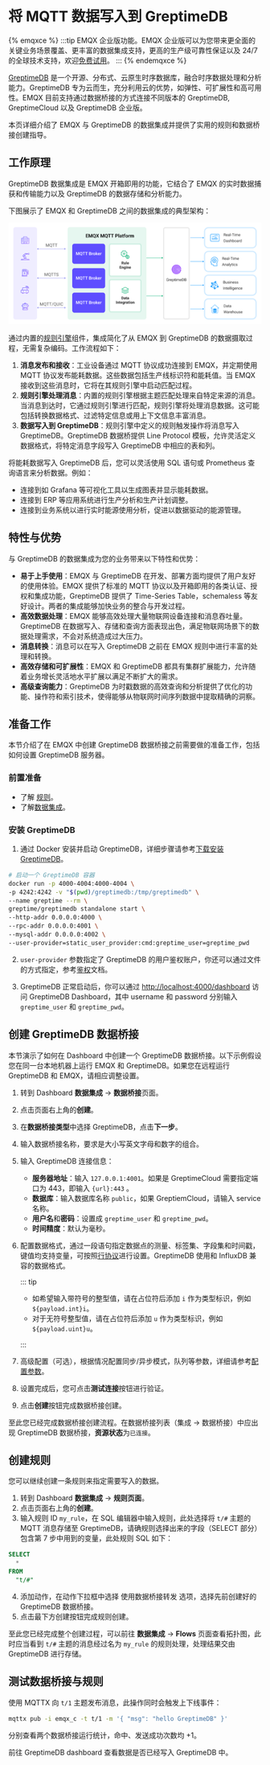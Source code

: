 # 将 MQTT 数据写入到 GreptimeDB

{% emqxce %}
:::tip
EMQX 企业版功能。EMQX 企业版可以为您带来更全面的关键业务场景覆盖、更丰富的数据集成支持，更高的生产级可靠性保证以及 24/7 的全球技术支持，欢迎[免费试用](https://www.emqx.com/zh/try?product=enterprise)。
:::
{% endemqxce %}

[GreptimeDB](https://github.com/GreptimeTeam/greptimedb) 是一个开源、分布式、云原生时序数据库，融合时序数据处理和分析能力。GreptimeDB 专为云而生，充分利用云的优势，如弹性、可扩展性和高可用性。EMQX 目前支持通过数据桥接的方式连接不同版本的 GreptimeDB, GreptimeCloud 以及 GreptimeDB 企业版。

本页详细介绍了 EMQX 与 GreptimeDB 的数据集成并提供了实用的规则和数据桥接创建指导。

## 工作原理

GreptimeDB 数据集成是 EMQX 开箱即用的功能，它结合了 EMQX 的实时数据捕获和传输能力以及 GreptimeDB 的数据存储和分析能力。

下图展示了 EMQX 和 GreptimeDB 之间的数据集成的典型架构：

![EMQX-GreptimeDB 集成](./assets/emqx-integration-greptimedb.png)

通过内置的[规则引擎](./rules.md)组件，集成简化了从 EMQX 到 GreptimeDB 的数据摄取过程，无需复杂编码。工作流程如下：

1. **消息发布和接收**：工业设备通过 MQTT 协议成功连接到 EMQX，并定期使用 MQTT 协议发布能耗数据。这些数据包括生产线标识符和能耗值。当 EMQX 接收到这些消息时，它将在其规则引擎中启动匹配过程。
2. **规则引擎处理消息**：内置的规则引擎根据主题匹配处理来自特定来源的消息。当消息到达时，它通过规则引擎进行匹配，规则引擎将处理消息数据。这可能包括转换数据格式、过滤特定信息或用上下文信息丰富消息。
3. **数据写入到 GreptimeDB**：规则引擎中定义的规则触发操作将消息写入 GreptimeDB。GreptimeDB 数据桥提供 Line Protocol 模板，允许灵活定义数据格式，将特定消息字段写入 GreptimeDB 中相应的表和列。

将能耗数据写入 GreptimeDB 后，您可以灵活使用 SQL 语句或 Prometheus 查询语言来分析数据。例如：

- 连接到如 Grafana 等可视化工具以生成图表并显示能耗数据。
- 连接到 ERP 等应用系统进行生产分析和生产计划调整。
- 连接到业务系统以进行实时能源使用分析，促进以数据驱动的能源管理。

## 特性与优势

与 GreptimeDB 的数据集成为您的业务带来以下特性和优势：

- **易于上手使用**：EMQX 与 GreptimeDB 在开发、部署方面均提供了用户友好的使用体验。EMQX 提供了标准的 MQTT 协议以及开箱即用的各类认证、授权和集成功能，GreptimeDB 提供了 Time-Series Table，schemaless 等友好设计。两者的集成能够加快业务的整合与开发过程。
- **高效数据处理**：EMQX 能够高效处理大量物联网设备连接和消息吞吐量。GreptimeDB 在数据写入、存储和查询方面表现出色，满足物联网场景下的数据处理需求，不会对系统造成过大压力。
- **消息转换**：消息可以在写入 GreptimeDB 之前在 EMQX 规则中进行丰富的处理和转换。
- **高效存储和可扩展性**：EMQX 和 GreptimeDB 都具有集群扩展能力，允许随着业务增长灵活地水平扩展以满足不断扩大的需求。
- **高级查询能力**：GreptimeDB 为时戳数据的高效查询和分析提供了优化的功能、操作符和索引技术，使得能够从物联网时间序列数据中提取精确的洞察。


## 准备工作

本节介绍了在 EMQX 中创建 GreptimeDB 数据桥接之前需要做的准备工作，包括如何设置 GreptimeDB 服务器。

### 前置准备

- 了解 [规则](./rules.md)。
- 了解[数据集成](./data-bridges.md)。

### 安装 GreptimeDB

1. 通过 Docker 安装并启动 GreptimeDB，详细步骤请参考[下载安装GreptimeDB](https://greptime.cn/download)。

```bash
# 启动一个 GreptimeDB 容器
docker run -p 4000-4004:4000-4004 \
-p 4242:4242 -v "$(pwd)/greptimedb:/tmp/greptimedb" \
--name greptime --rm \
greptime/greptimedb standalone start \
--http-addr 0.0.0.0:4000 \
--rpc-addr 0.0.0.0:4001 \
--mysql-addr 0.0.0.0:4002 \
--user-provider=static_user_provider:cmd:greptime_user=greptime_pwd
```

2. `user-provider` 参数指定了 GreptimeDB 的用户鉴权账户，你还可以通过文件的方式指定，参考[鉴权](https://docs.greptime.cn/user-guide/clients/authentication#authentication)文档。

3. GreptimeDB 正常启动后，你可以通过 [http://localhost:4000/dashboard](http://localhost:4000/dashboard) 访问 GreptimeDB Dashboard，其中 username 和 password 分别输入 `greptime_user` 和 `greptime_pwd`。


## 创建 GreptimeDB 数据桥接

本节演示了如何在 Dashboard 中创建一个 GreptimeDB 数据桥接。以下示例假设您在同一台本地机器上运行 EMQX 和 GreptimeDB。如果您在远程运行 GreptimeDB 和 EMQX，请相应调整设置。

1. 转到 Dashboard **数据集成** -> **数据桥接**页面。

2. 点击页面右上角的**创建**。

3. 在**数据桥接类型**中选择 GreptimeDB，点击**下一步**。

4. 输入数据桥接名称，要求是大小写英文字母和数字的组合。

5. 输入 GreptimeDB 连接信息：
   - **服务器地址**：输入 `127.0.0.1:4001`。如果是 GreptimeCloud 需要指定端口为 443，即输入 `{url}:443` 。
   - **数据库**：输入数据库名称 `public`，如果 GreptiemCloud，请输入 service 名称。
   - **用户名**和**密码**：设置成 `greptime_user` 和 `greptime_pwd`。
   - **时间精度**：默认为毫秒。

6. 配置数据格式，通过一段语句指定数据点的测量、标签集、字段集和时间戳，键值均支持变量，可按照[行协议](https://docs.influxdata.com/influxdb/v2.3/reference/syntax/line-protocol/)进行设置。<!--定义数据格式为 JSON 或 Line Protocol， -->GreptimeDB 使用和 InfluxDB 兼容的数据格式。

   <!--对于 **JSON** 格式，需设置数据的 **Measurement**，**Fields**，**Timestamp** 与 **Tags**，键值均支持变量，可以使用[行协议](https://docs.influxdata.com/influxdb/v2.3/reference/syntax/line-protocol/)进行设置。-->

   <!--对于 **Line Protocol** 格式，请通过一段语句指定数据点的 Measurement、Fields、Timestamp 与 Tags，键值均支持变量，可按照[行协议](https://docs.influxdata.com/influxdb/v2.3/reference/syntax/line-protocol/)进行设置。-->

   ::: tip

   - 如希望输入带符号的整型值，请在占位符后添加 `i` 作为类型标识，例如 `${payload.int}i`。
   - 对于无符号整型值，请在占位符后添加 `u` 作为类型标识，例如 `${payload.uint}u`。

   :::

7. 高级配置（可选），根据情况配置同步/异步模式，队列等参数，详细请参考[配置参数](./data-bridges.md)。

8. 设置完成后，您可点击**测试连接**按钮进行验证。

9. 点击**创建**按钮完成数据桥接创建。

至此您已经完成数据桥接创建流程。在数据桥接列表（集成 -> 数据桥接）中应出现 GreptimeDB 数据桥接，**资源状态**为`已连接`。

## 创建规则

您可以继续创建一条规则来指定需要写入的数据。

1. 转到 Dashboard **数据集成** -> **规则页面**。
2. 点击页面右上角的**创建**。
3. 输入规则 ID `my_rule`，在 SQL 编辑器中输入规则，此处选择将 `t/#` 主题的 MQTT 消息存储至 GreptimeDB，请确规则选择出来的字段（SELECT 部分）包含第 7 步中用到的变量，此处规则 SQL 如下：


  ```sql
  SELECT
    *
  FROM
    "t/#"
  ```

4. 添加动作，在动作下拉框中选择 使用数据桥接转发 选项，选择先前创建好的 GreptimeDB 数据桥接。
5. 点击最下方创建按钮完成规则创建。

至此您已经完成整个创建过程，可以前往 **数据集成** -> **Flows** 页面查看拓扑图，此时应当看到 `t/#` 主题的消息经过名为 `my_rule` 的规则处理，处理结果交由 GreptimeDB 进行存储。

## 测试数据桥接与规则

使用 MQTTX 向 `t/1` 主题发布消息，此操作同时会触发上下线事件：

```bash
mqttx pub -i emqx_c -t t/1 -m '{ "msg": "hello GreptimeDB" }'
```

分别查看两个数据桥接运行统计，命中、发送成功次数均 +1。

前往 GreptimeDB dashboard 查看数据是否已经写入 GreptimeDB 中。
